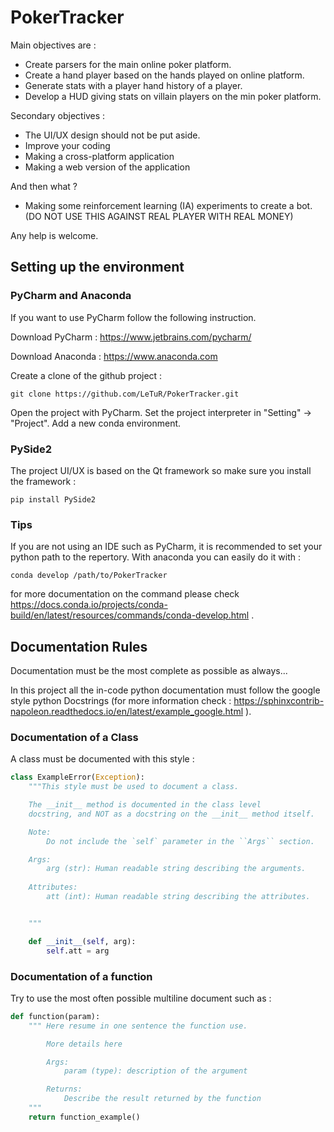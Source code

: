 # PokerTracker

Main objectives are :
- Create parsers for the main online poker platform.
- Create a hand player based on the hands played on online platform.
- Generate stats with a player hand history of a player.
- Develop a HUD giving stats on villain players on the min poker platform.

Secondary objectives :
- The UI/UX design should not be put aside. 
- Improve your coding
- Making a cross-platform application
- Making a web version of the application

And then what ?
- Making some reinforcement learning (IA) experiments to create a bot. (DO NOT USE THIS AGAINST REAL PLAYER WITH REAL MONEY)


Any help is welcome.

## Setting up the environment

### PyCharm and Anaconda

If you want to use PyCharm follow the following instruction.

Download PyCharm : https://www.jetbrains.com/pycharm/

Download Anaconda : https://www.anaconda.com


Create a clone of the github project :

````
git clone https://github.com/LeTuR/PokerTracker.git
````

Open the project with PyCharm. Set the project interpreter in "Setting" -> "Project".
Add a new conda environment.

### PySide2

The project UI/UX is based on the Qt framework so make sure you install the framework : 

````
pip install PySide2
````

### Tips

If you are not using an IDE such as PyCharm, it is recommended to set your python path to the repertory. With anaconda you can easily do it with :
`````
conda develop /path/to/PokerTracker
`````

for more documentation on the command please check https://docs.conda.io/projects/conda-build/en/latest/resources/commands/conda-develop.html .

## Documentation Rules

Documentation must be the most complete as possible as always...

In this project all the in-code python documentation must follow the google style python Docstrings (for more information check : https://sphinxcontrib-napoleon.readthedocs.io/en/latest/example_google.html ).

### Documentation of a Class

A class must be documented with this style :

````python
class ExampleError(Exception):
    """This style must be used to document a class.

    The __init__ method is documented in the class level
    docstring, and NOT as a docstring on the __init__ method itself.

    Note:
        Do not include the `self` parameter in the ``Args`` section.

    Args:
        arg (str): Human readable string describing the arguments.
    
    Attributes:
        att (int): Human readable string describing the attributes.


    """

    def __init__(self, arg):
        self.att = arg
````

### Documentation of a function

Try to use the most often possible multiline document such as :

````python
def function(param):
    """ Here resume in one sentence the function use.

        More details here

        Args:
            param (type): description of the argument

        Returns:
            Describe the result returned by the function
    """
    return function_example()
````

